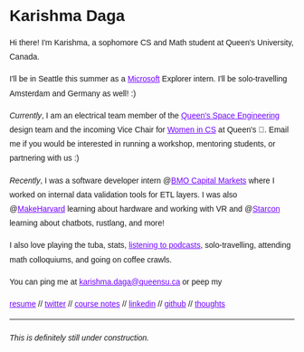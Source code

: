 <style>
  h1 a {display: none;}
  .container-lg {min-width: 200px; max-width: 680px; padding: 45px;}
  h1 {font-family: 'Work Sans', sans-serif;font-style: bold}
  h3,h4,h5,h6,p {line-height: 1.8em; font-family: 'Work Sans', sans-serif;}
  a {color: #7100FF}
</style>

# Karishma Daga

Hi there! I'm Karishma, a sophomore CS and Math student at Queen's University, Canada. 

I'll be in Seattle this summer as a [Microsoft](https://www.microsoft.com/en-ca) Explorer intern. I'll be solo-travelling Amsterdam and Germany as well! :) 

*Currently*, I am an electrical team member of the [Queen's Space Engineering](http://qset.ca/) design team  and the incoming Vice Chair for [Women in CS](http://qscwisc.weebly.com/) at Queen's 💖. Email me if you would be interested in running a workshop, mentoring students, or partnering with us :) 

*Recently*, I was a software developer intern @[BMO Capital Markets](https://www.bmocm.com/) where I worked on internal data validation tools for ETL layers. I was also @[MakeHarvard](http://makeharvard.io/) learning about hardware and working with VR
and @[Starcon](https://starcon.io/) learning about chatbots, rustlang, and more! 

I also love playing the tuba, stats, [listening to podcasts](podcast.md), solo-travelling, attending math colloquiums, and going on coffee crawls. 

You can ping me at karishma.daga@queensu.ca or peep my

[resume](https://drive.google.com/file/d/16_wuQqkRYZVr2W3V9RRKUicrlVDE8YyV/view?usp=sharing)
//
[twitter](https://twitter.com/karishmadagaa)
//
[course notes](http://karishmadaga.com/course-notes)
//
[linkedin](https://www.linkedin.com/in/karishma-daga/)
//
[github](https://github.com/KarishmaDaga)
//
[thoughts](redirected-thoughts.md)

--- 
###### _This is definitely still under construction._

